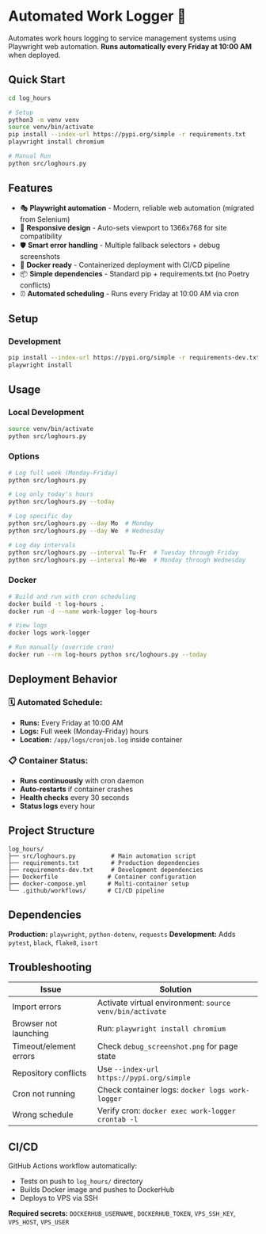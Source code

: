 # Automated Work Logger 🤖

Automates work hours logging to service management systems using Playwright web automation. **Runs automatically every Friday at 10:00 AM** when deployed.

## Quick Start

```bash
cd log_hours

# Setup
python3 -m venv venv
source venv/bin/activate
pip install --index-url https://pypi.org/simple -r requirements.txt
playwright install chromium

# Manual Run
python src/loghours.py
```

## Features

- 🎭 **Playwright automation** - Modern, reliable web automation (migrated from Selenium)
- 📱 **Responsive design** - Auto-sets viewport to 1366x768 for site compatibility
- 🛡️ **Smart error handling** - Multiple fallback selectors + debug screenshots
- 🐳 **Docker ready** - Containerized deployment with CI/CD pipeline
- 📦 **Simple dependencies** - Standard pip + requirements.txt (no Poetry conflicts)
- ⏰ **Automated scheduling** - Runs every Friday at 10:00 AM via cron

## Setup

### Development
```bash
pip install --index-url https://pypi.org/simple -r requirements-dev.txt
playwright install
```

## Usage

### Local Development
```bash
source venv/bin/activate
python src/loghours.py
```

### Options
```bash
# Log full week (Monday-Friday)
python src/loghours.py

# Log only today's hours
python src/loghours.py --today

# Log specific day
python src/loghours.py --day Mo  # Monday
python src/loghours.py --day We  # Wednesday

# Log day intervals
python src/loghours.py --interval Tu-Fr  # Tuesday through Friday
python src/loghours.py --interval Mo-We  # Monday through Wednesday
```

### Docker
```bash
# Build and run with cron scheduling
docker build -t log-hours .
docker run -d --name work-logger log-hours

# View logs
docker logs work-logger

# Run manually (override cron)
docker run --rm log-hours python src/loghours.py --today
```

## Deployment Behavior

### 🗓️ **Automated Schedule:**
- **Runs:** Every Friday at 10:00 AM
- **Logs:** Full week (Monday-Friday) hours
- **Location:** `/app/logs/cronjob.log` inside container

### 📋 **Container Status:**
- **Runs continuously** with cron daemon
- **Auto-restarts** if container crashes
- **Health checks** every 30 seconds
- **Status logs** every hour

## Project Structure

```
log_hours/
├── src/loghours.py          # Main automation script
├── requirements.txt         # Production dependencies
├── requirements-dev.txt     # Development dependencies
├── Dockerfile              # Container configuration
├── docker-compose.yml      # Multi-container setup
└── .github/workflows/      # CI/CD pipeline
```

## Dependencies

**Production:** `playwright`, `python-dotenv`, `requests`
**Development:** Adds `pytest`, `black`, `flake8`, `isort`

## Troubleshooting

| Issue | Solution |
|-------|----------|
| Import errors | Activate virtual environment: `source venv/bin/activate` |
| Browser not launching | Run: `playwright install chromium` |
| Timeout/element errors | Check `debug_screenshot.png` for page state |
| Repository conflicts | Use `--index-url https://pypi.org/simple` |
| Cron not running | Check container logs: `docker logs work-logger` |
| Wrong schedule | Verify cron: `docker exec work-logger crontab -l` |

## CI/CD

GitHub Actions workflow automatically:
- Tests on push to `log_hours/` directory
- Builds Docker image and pushes to DockerHub
- Deploys to VPS via SSH

**Required secrets:** `DOCKERHUB_USERNAME`, `DOCKERHUB_TOKEN`, `VPS_SSH_KEY`, `VPS_HOST`, `VPS_USER` 